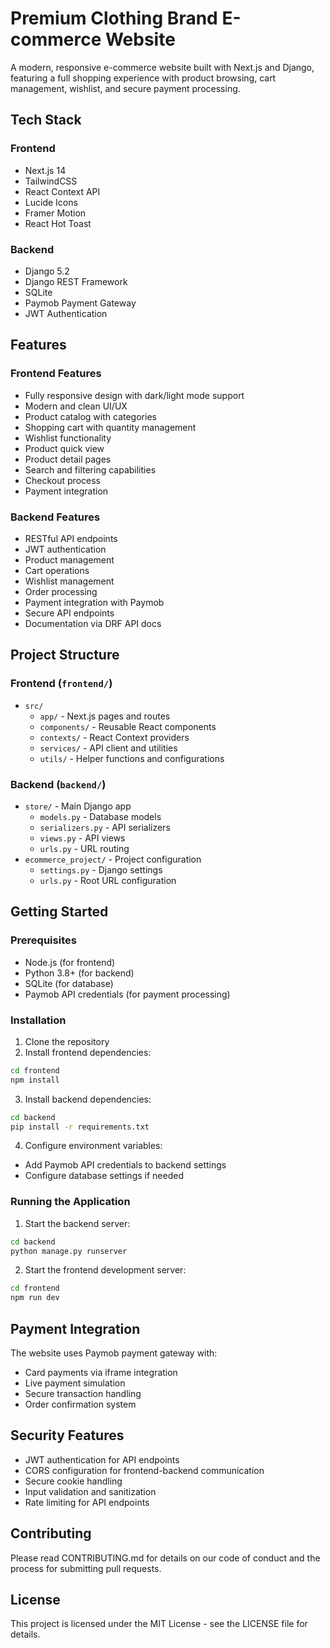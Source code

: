 # Premium Clothing Brand E-commerce Website

A modern, responsive e-commerce website built with Next.js and Django, featuring a full shopping experience with product browsing, cart management, wishlist, and secure payment processing.

## Tech Stack

### Frontend
- Next.js 14
- TailwindCSS
- React Context API
- Lucide Icons
- Framer Motion
- React Hot Toast

### Backend
- Django 5.2
- Django REST Framework
- SQLite
- Paymob Payment Gateway
- JWT Authentication

## Features

### Frontend Features
- Fully responsive design with dark/light mode support
- Modern and clean UI/UX
- Product catalog with categories
- Shopping cart with quantity management
- Wishlist functionality
- Product quick view
- Product detail pages
- Search and filtering capabilities
- Checkout process
- Payment integration

### Backend Features
- RESTful API endpoints
- JWT authentication
- Product management
- Cart operations
- Wishlist management
- Order processing
- Payment integration with Paymob
- Secure API endpoints
- Documentation via DRF API docs

## Project Structure

### Frontend (`frontend/`)
- `src/`
  - `app/` - Next.js pages and routes
  - `components/` - Reusable React components
  - `contexts/` - React Context providers
  - `services/` - API client and utilities
  - `utils/` - Helper functions and configurations

### Backend (`backend/`)
- `store/` - Main Django app
  - `models.py` - Database models
  - `serializers.py` - API serializers
  - `views.py` - API views
  - `urls.py` - URL routing
- `ecommerce_project/` - Project configuration
  - `settings.py` - Django settings
  - `urls.py` - Root URL configuration

## Getting Started

### Prerequisites
- Node.js (for frontend)
- Python 3.8+ (for backend)
- SQLite (for database)
- Paymob API credentials (for payment processing)

### Installation

1. Clone the repository
2. Install frontend dependencies:
```bash
cd frontend
npm install
```

3. Install backend dependencies:
```bash
cd backend
pip install -r requirements.txt
```

4. Configure environment variables:
- Add Paymob API credentials to backend settings
- Configure database settings if needed

### Running the Application

1. Start the backend server:
```bash
cd backend
python manage.py runserver
```

2. Start the frontend development server:
```bash
cd frontend
npm run dev
```

## Payment Integration
The website uses Paymob payment gateway with:
- Card payments via iframe integration
- Live payment simulation
- Secure transaction handling
- Order confirmation system

## Security Features
- JWT authentication for API endpoints
- CORS configuration for frontend-backend communication
- Secure cookie handling
- Input validation and sanitization
- Rate limiting for API endpoints

## Contributing
Please read CONTRIBUTING.md for details on our code of conduct and the process for submitting pull requests.

## License
This project is licensed under the MIT License - see the LICENSE file for details.
